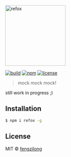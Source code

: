 <img src="https://ooo.0o0.ooo/2016/09/09/57d2d4c79112f.png" alt="refox" width="190px">

[![build][build-image]][build-url]
[![npm][version-image]][version-url]
[![license][license-image]][license-url]

> mock mock mock!

still work in progress ;)

## Installation

```bash
$ npm i refox -g
```

## License

MIT &copy; [fengzilong](https://github.com/fengzilong)

[build-image]: https://img.shields.io/circleci/project/fengzilong/refox/master.svg?style=flat-square
[build-url]: https://circleci.com/gh/fengzilong/refox

[version-image]: https://img.shields.io/npm/v/refox.svg?style=flat-square
[version-url]: https://www.npmjs.org/package/refox

[download-image]: https://img.shields.io/npm/dt/refox.svg?style=flat-square
[download-url]: https://www.npmjs.com/package/refox

[license-image]: https://img.shields.io/badge/license-MIT-000000.svg?style=flat-square
[license-url]: https://github.com/fengzilong/refox/blob/master/LICENSE
